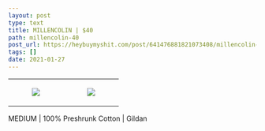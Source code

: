```yaml
---
layout: post
type: text
title: MILLENCOLIN | $40
path: millencolin-40
post_url: https://heybuymyshit.com/post/641476881821073408/millencolin-40
tags: []
date: 2021-01-27
---
```




<table style="width:100%;"><tr><td style="vertical-align:top;">
      <figure class="tmblr-full" data-orig-height="2048" data-orig-width="1365" data-orig-src="https://concertshirts.netlify.app/shirts/0137/0137-01.jpg"><img src="https://64.media.tumblr.com/f4d63cc84476ca126575a151ab81d719/327319ce514a6a14-58/s540x810/3bcc42ce220b2c955d7ef96a4c801acc3a140b1c.jpg" data-orig-height="2048" data-orig-width="1365" data-orig-src="https://concertshirts.netlify.app/shirts/0137/0137-01.jpg"/></figure></td>
    <td style="vertical-align:top;">
      <figure class="tmblr-full" data-orig-height="2048" data-orig-width="1365" data-orig-src="https://concertshirts.netlify.app/shirts/0137/0137-02.jpg"><img src="https://64.media.tumblr.com/21e974791cbbb5ea9727dd37b9d01365/327319ce514a6a14-1d/s540x810/9fd434f8d2fe8a527cd2978d5ce3493053d729a7.jpg" data-orig-height="2048" data-orig-width="1365" data-orig-src="https://concertshirts.netlify.app/shirts/0137/0137-02.jpg"/></figure></td>
  </tr></table><p>
  MEDIUM | 100% Preshrunk Cotton | Gildan
</p>
